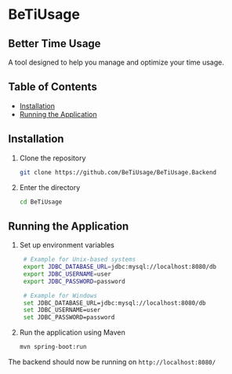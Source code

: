 # BeTiUsage
## Better Time Usage

A tool designed to help you manage and optimize your time usage.

## Table of Contents
- [Installation](#installation)
- [Running the Application](#running-the-application)

## Installation

1. Clone the repository
   ```bash
   git clone https://github.com/BeTiUsage/BeTiUsage.Backend
   ```

2. Enter the directory
   ```bash
   cd BeTiUsage
   ```

## Running the Application

1. Set up environment variables
   ```bash
    # Example for Unix-based systems
    export JDBC_DATABASE_URL=jdbc:mysql://localhost:8080/db
    export JDBC_USERNAME=user
    export JDBC_PASSWORD=password

    # Example for Windows
    set JDBC_DATABASE_URL=jdbc:mysql://localhost:8080/db
    set JDBC_USERNAME=user
    set JDBC_PASSWORD=password

   ```

2. Run the application using Maven
   ```bash
   mvn spring-boot:run
   ```

The backend should now be running on `http://localhost:8080/`
